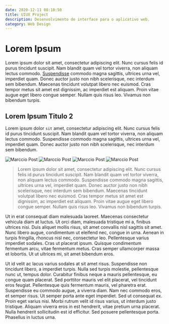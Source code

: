 ```yaml
---
date: 2020-12-11 08:10:50
title: UIUX Project
description: Desenvolvimento de interface para o aplicativo web.
category: Web Design
---
```


# Lorem Ipsum

Lorem ipsum dolor sit amet, consectetur adipiscing elit. Nunc cursus felis id purus tincidunt suscipit. Nam blandit quam vel tortor viverra, non aliquam lectus commodo. [Suspendisse](https://www.gabehercules.me) commodo magna sagittis, ultrices urna vel, imperdiet quam. Donec auctor justo non nibh scelerisque, nec interdum sem bibendum. Maecenas tincidunt volutpat libero nec euismod. Cras tempor metus sit amet est dignissim, ac imperdiet est aliquam. Proin vitae augue eget libero congue semper. Nullam quis risus leo. Vivamus non bibendum turpis.


## Lorem Ipsum Titulo 2

Lorem ipsum dolor `sit` amet, consectetur adipiscing elit. Nunc cursus felis id purus tincidunt suscipit. Nam blandit quam vel tortor viverra, non aliquam lectus commodo. Suspendisse commodo magna sagittis, ultrices urna vel, imperdiet quam. Donec auctor justo non nibh scelerisque, nec interdum sem bibendum.

![Marccio Post](/assets/img/imagem-2.png)
![Marccio Post](/assets/img/imagem-2.png)
![Marccio Post](/assets/img/imagem-2.png)
![Marccio Post](/assets/img/imagem-2.png)

> Lorem ipsum dolor sit amet, consectetur adipiscing elit. Nunc cursus felis id purus tincidunt suscipit. Nam blandit quam vel tortor viverra, non aliquam lectus commodo. Suspendisse commodo magna sagittis, ultrices urna vel, imperdiet quam. Donec auctor justo non nibh scelerisque, nec interdum sem bibendum. Maecenas tincidunt volutpat libero nec euismod. Cras tempor metus sit amet est dignissim, ac imperdiet est aliquam. Proin vitae augue eget libero congue semper. Nullam quis risus leo. Vivamus non bibendum turpis.

Ut in erat consequat diam malesuada laoreet. Maecenas consectetur vehicula diam at luctus. Ut orci diam, malesuada tristique mi a, finibus ultrices nisi. Duis aliquet mollis risus, sit amet convallis nisl sagittis sit amet. Nunc libero augue, condimentum ut eleifend nec, congue in urna. Aenean in turpis fringilla, rhoncus nisl nec, consectetur leo. Pellentesque varius imperdiet sodales. Cras ut placerat ipsum. Quisque condimentum fermentum arcu, vitae fermentum metus. Cras semper ullamcorper massa et lobortis. Ut ut ultrices mi, sit amet bibendum eros.

Ut id velit ac lacus varius sodales at sit amet risus. Suspendisse non tincidunt libero, a imperdiet turpis. Nulla sed turpis molestie, pellentesque nunc ut, tempus dolor. Curabitur finibus neque a mauris pellentesque, eu congue quam placerat. Sed porttitor mauris vel elit placerat, vel tincidunt eros feugiat. Pellentesque quis fermentum mauris, vel pharetra erat. Suspendisse eu commodo augue, a viverra diam. Nam nec commodo eros, et semper risus. Ut semper porta ante eget imperdiet. Sed ut consequat ex. Proin eget varius nisi. Morbi rutrum velit id risus varius, ut interdum justo tristique. Aliquam viverra eros in est hendrerit, vitae pretium urna placerat. Nulla hendrerit sollicitudin est id efficitur. Sed posuere pellentesque porta. Phasellus in luctus urna.